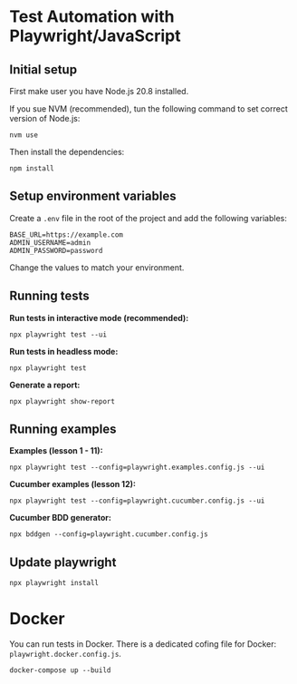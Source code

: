 # Test Automation with Playwright/JavaScript

## Initial setup
First make user you have Node.js 20.8 installed. 

If you sue NVM (recommended), tun the following command to set correct version of Node.js:
```
nvm use
```

Then install the dependencies:
```
npm install
```

## Setup environment variables
Create a `.env` file in the root of the project and add the following variables:
```
BASE_URL=https://example.com
ADMIN_USERNAME=admin
ADMIN_PASSWORD=password
```
Change the values to match your environment.

## Running tests

**Run tests in interactive mode (recommended):**
```
npx playwright test --ui
```

**Run tests in headless mode:**
```
npx playwright test
```

**Generate a report:**
```
npx playwright show-report
```

## Running examples

**Examples (lesson 1 - 11):**
```
npx playwright test --config=playwright.examples.config.js --ui 
```

**Cucumber examples (lesson 12):**
```
npx playwright test --config=playwright.cucumber.config.js --ui
```

**Cucumber BDD generator:**
```
npx bddgen --config=playwright.cucumber.config.js
```

## Update playwright
```
npx playwright install 
```

# Docker
You can run tests in Docker. There is a dedicated cofing file for Docker: `playwright.docker.config.js`.
```
docker-compose up --build
```
